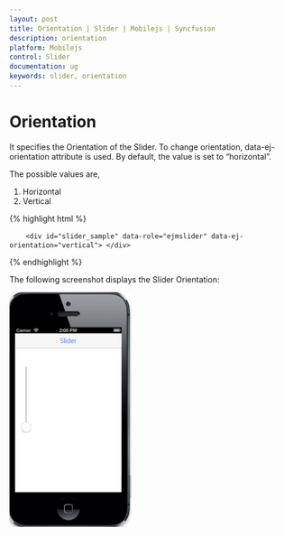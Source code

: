 ```yaml
---
layout: post
title: Orientation | Slider | Mobilejs | Syncfusion
description: orientation
platform: Mobilejs
control: Slider
documentation: ug
keywords: slider, orientation
---
```


# Orientation

It specifies the Orientation  of the Slider. To change orientation, data-ej-orientation attribute is used. By default, the value is set to “horizontal”.

The possible values are,

1.	Horizontal
2.	Vertical


{% highlight html %}


        <div id="slider_sample" data-role="ejmslider" data-ej-orientation="vertical"> </div>

{% endhighlight %}

The following screenshot displays the Slider Orientation:


![](Orientation_images/Orientation_img1.png) 



